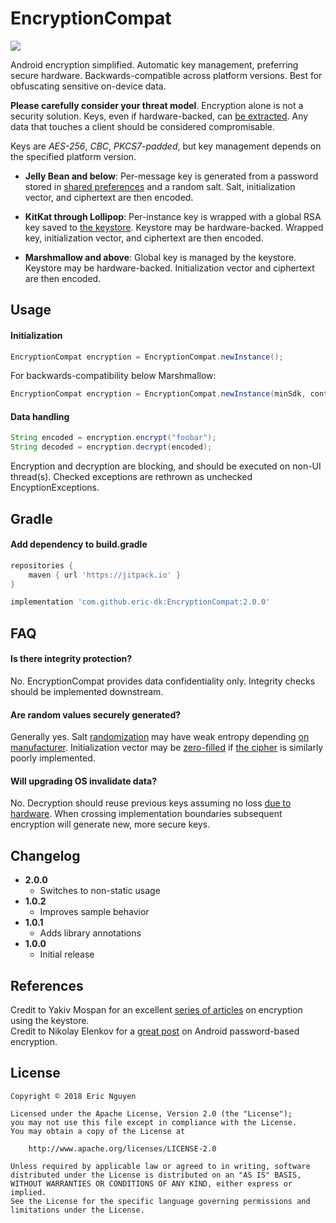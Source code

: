 # EncryptionCompat

[![](https://jitpack.io/v/eric-dk/EncryptionCompat.svg)](https://jitpack.io/#eric-dk/EncryptionCompat)

Android encryption simplified. Automatic key management, preferring secure hardware. Backwards-compatible across platform versions. Best for obfuscating sensitive on-device data.

**Please carefully consider your threat model**. Encryption alone is not a security solution. Keys, even if hardware-backed, can [be extracted](https://developer.android.com/training/articles/keystore.html#ExtractionPrevention). Any data that touches a client should be considered compromisable.

Keys are *AES-256*, *CBC*, *PKCS7-padded*, but key management depends on the specified platform version.

* **Jelly Bean and below**: Per-message key is generated from a password stored in [shared preferences](https://developer.android.com/training/data-storage/shared-preferences) and a random salt. Salt, initialization vector, and ciphertext are then encoded.

* **KitKat through Lollipop**: Per-instance key is wrapped with a global RSA key saved to [the keystore](https://developer.android.com/training/articles/keystore.html). Keystore may be hardware-backed. Wrapped key, initialization vector, and ciphertext are then encoded.

* **Marshmallow and above**: Global key is managed by the keystore. Keystore may be hardware-backed. Initialization vector and ciphertext are then encoded.

## Usage

#### Initialization
```java
EncryptionCompat encryption = EncryptionCompat.newInstance();
```
For backwards-compatibility below Marshmallow:
```java
EncryptionCompat encryption = EncryptionCompat.newInstance(minSdk, context);
```

#### Data handling
```java
String encoded = encryption.encrypt("foobar");
String decoded = encryption.decrypt(encoded);
```

Encryption and decryption are blocking, and should be executed on non-UI thread(s). Checked exceptions are rethrown as unchecked EncyptionExceptions.

## Gradle

#### Add dependency to build.gradle
```gradle
repositories {
    maven { url 'https://jitpack.io' }
}

implementation 'com.github.eric-dk:EncryptionCompat:2.0.0'
```

## FAQ

#### Is there integrity protection?
No. EncryptionCompat provides data confidentiality only. Integrity checks should be implemented downstream.

#### Are random values securely generated?
Generally yes. Salt [randomization](https://developer.android.com/reference/java/security/SecureRandom.html) may have weak entropy depending [on manufacturer](https://android-developers.googleblog.com/2013/08/some-securerandom-thoughts.html). Initialization vector may be [zero-filled](https://stackoverflow.com/a/31037133) if [the cipher](https://developer.android.com/reference/javax/crypto/Cipher.html) is similarly poorly implemented.

#### Will upgrading OS invalidate data?
No. Decryption should reuse previous keys assuming no loss [due to hardware](https://doridori.github.io/android-security-the-forgetful-keystore/). When crossing implementation boundaries subsequent encryption will generate new, more secure keys.

## Changelog

* **2.0.0**
    * Switches to non-static usage
* **1.0.2**
    * Improves sample behavior
* **1.0.1**
    * Adds library annotations
* **1.0.0**
    * Initial release

## References

Credit to Yakiv Mospan for an excellent [series of articles](https://proandroiddev.com/secure-data-in-android-encryption-7eda33e68f58) on encryption using the keystore.  
Credit to Nikolay Elenkov for a [great post](https://nelenkov.blogspot.com/2012/04/using-password-based-encryption-on.html) on Android password-based encryption.

## License

    Copyright © 2018 Eric Nguyen

    Licensed under the Apache License, Version 2.0 (the "License");
    you may not use this file except in compliance with the License.
    You may obtain a copy of the License at

        http://www.apache.org/licenses/LICENSE-2.0

    Unless required by applicable law or agreed to in writing, software
    distributed under the License is distributed on an "AS IS" BASIS,
    WITHOUT WARRANTIES OR CONDITIONS OF ANY KIND, either express or implied.
    See the License for the specific language governing permissions and
    limitations under the License.
